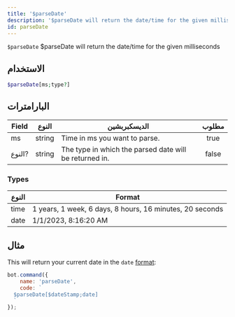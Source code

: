 ```yaml
---
title: '$parseDate'
description: '$parseDate will return the date/time for the given milliseconds'
id: parseDate
---
```


`$parseDate` $parseDate will return the date/time for the given milliseconds

## الاستخدام

```php
$parseDate[ms;type?]
```

## البارامترات

| Field  | النوع  | الديسكبربشين                                           | مطلوب |
| ------ | ------ | ------------------------------------------------------ |:-----:|
| ms     | string | Time in ms you want to parse.                          | true  |
| النوع? | string | The type in which the parsed date will be returned in. | false |

### Types

| النوع | Format                                                   |
| ----- | -------------------------------------------------------- |
| time  | 1 years, 1 week, 6 days, 8 hours, 16 minutes, 20 seconds |
| date  | 1/1/2023, 8:16:20 AM                                     |

## مثال

This will return your current date in the `date` [format](#types):

```javascript
bot.command({
    name: 'parseDate',
    code: `
  $parseDate[$dateStamp;date]
  `
});
```
